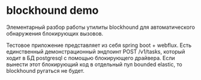 # blockhound demo

Элементарный разбор работы утилиты blockhound для автоматического обнаружения блокирующих вызовов.

Тестовое приложение представляет из себя spring boot + webflux.
Есть единственный демонстрационный эндпоинт POST /v1/tasks, который ходит в БД postgresql  с помощью
блокирующего драйвера. Если вынести этот блокирующий код в отдельный пул bounded elastic, то blockhound
ругаться не будет.
